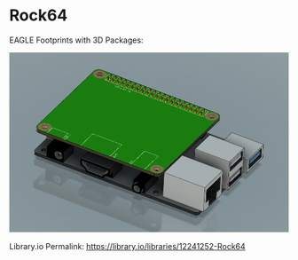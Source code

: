 # Rock64
EAGLE Footprints with 3D Packages:

![](Rock64.PNG)

Library.io Permalink: https://library.io/libraries/12241252-Rock64
